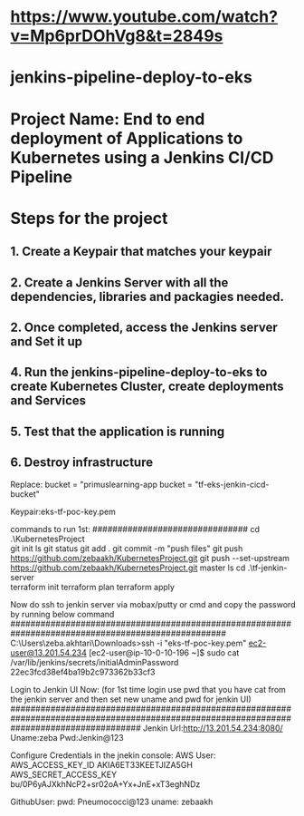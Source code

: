 # https://www.youtube.com/watch?v=Mp6prDOhVg8&t=2849s
# jenkins-pipeline-deploy-to-eks
# Project Name: End to end deployment of Applications to Kubernetes using a Jenkins CI/CD Pipeline
# Steps for the project

## 1. Create a Keypair that matches your keypair
## 2. Create a Jenkins Server with all the dependencies, libraries and packagies needed.
## 2. Once completed, access the Jenkins server and Set it up
## 4. Run the jenkins-pipeline-deploy-to-eks to create Kubernetes Cluster, create deployments and Services
## 5. Test that the application is running 
## 6. Destroy infrastructure



Replace:
bucket = "primuslearning-app
bucket = "tf-eks-jenkin-cicd-bucket"

Keypair:eks-tf-poc-key.pem

commands to run 1st:
###############################
cd .\KubernetesProject\
git init
ls
git status
git add .
git commit -m "push files"
git push https://github.com/zebaakh/KubernetesProject.git
git push --set-upstream https://github.com/zebaakh/KubernetesProject.git master
ls
cd .\tf-jenkin-server\
terraform init
terraform plan
terraform apply

Now do ssh to jenkin server via mobax/putty or cmd and copy the password by running below command
###################################################################################################
C:\Users\zeba.akhtari\Downloads>ssh -i "eks-tf-poc-key.pem" ec2-user@13.201.54.234
[ec2-user@ip-10-0-10-196 ~]$ sudo cat /var/lib/jenkins/secrets/initialAdminPassword
22ec3fcd38ef4ba19b2c973362b33cf3

Login to Jenkin UI Now: (for 1st time login use pwd that you have cat from the jenkin server and then set new uname and pwd for jenkin UI)
##########################################################################################################################################
Jenkin Url:http://13.201.54.234:8080/
Uname:zeba
Pwd:Jenkin@123

Configure Credentials in the jnekin console:
AWS User:
AWS_ACCESS_KEY_ID    AKIA6ET33KEETJIZA5GH
AWS_SECRET_ACCESS_KEY   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

GithubUser:
pwd: Pneumococci@123
uname: zebaakh

